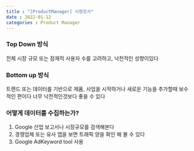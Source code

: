 ```yaml
---
title : "[ProductManager] 시장조사"
date : 2022-01-12
categories : Product Manager
---
```


### Top Down 방식

전체 시장 규모 또는 잠재적 사용자 수를 고려하고, 낙천적인 성향이있다

### Bottom up 방식

트랜드 또는 데이터를 기반으로 제품, 사업을 시작하거나 새로운 기능을 추가할때 보수적인 편이다
너무 낙천적인것보다 좋을 수 있다

### 어떻게 데이터를 수집하는가?

1. Google 산업 보고서나 시장규모를 검색해본다
2. 경쟁업체 또는 유사 앱을 보면 트래픽 양을 확인 해 볼 수 있다
3. Google AdKeyword tool 사용

